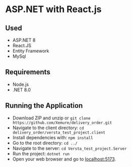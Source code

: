 # ASP.NET with React.js
## Used
* ASP.NET 8
* React.JS
* Entity Framework
* MySql

## Requirements
* Node.js
* .NET 8.0

## Running the Application
* Download ZIP and unzip or `git clone https://github.com/Xemure/delivery_order.git`
* Navigate to the client directory: `cd delivery_order/versta_test_project.client`
* Install dependencies with: `npm install`
* Go to the root directory: `cd ../`
* Navigate to the server: `cd Versta_test_project.Server`
* Run the project: `dotnet run`
* Open your web browser and go to [localhost:5173](https://localhost:5173/).
